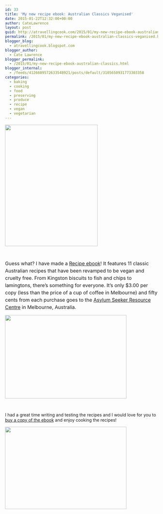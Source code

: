 ```yaml
---
id: 33
title: 'My new recipe ebook: Australian Classics Veganised'
date: 2015-01-22T12:32:00+00:00
author: CateLawrence
layout: post
guid: http://atravellingcook.com/2015/01/my-new-recipe-ebook-australian-classics-veganised.html
permalink: /2015/01/my-new-recipe-ebook-australian-classics-veganised.html
blogger_blog:
  - atravellingcook.blogspot.com
blogger_author:
  - Cate Lawrence
blogger_permalink:
  - /2015/01/my-new-recipe-ebook-australian-classics.html
blogger_internal:
  - /feeds/4126609572633548921/posts/default/3105650931773303358
categories:
  - baking
  - cooking
  - food
  - preserving
  - produce
  - recipe
  - vegan
  - vegetarian
---
```


  <a  href="http://3.bp.blogspot.com/-H3eZFV7KwmY/VMDeQYgrSEI/AAAAAAAAKeA/PlwygHH3M3c/s1600/vegan-australia-day-1.jpg"><img src="http://3.bp.blogspot.com/-H3eZFV7KwmY/VMDeQYgrSEI/AAAAAAAAKeA/PlwygHH3M3c/s1600/vegan-australia-day-1.jpg" alt="" width="305" height="400" border="0" /></a>



   



  <span style="background-color: white; font-size: 16px; line-height: 24px; text-align: left;">Guess what? I have made a <a href="https://sellfy.com/p/2sEt/">Recipe ebook</a>! It features 11 classic Australian recipes that have been revamped to be vegan and cruelty free. From Kingston biscuits to fish and chips to lamingtons, there&#8217;s something for everyone. It&#8217;s only $3.00 per copy (less than the price of a cup of coffee in Melbourne) and fifty cents from each purchase goes to the <a href="http://www.asrc.org.au/">Asylum Seeker Resource Centre</a> in Melbourne, Australia.





  <a  href="http://4.bp.blogspot.com/-vlVrB5N8g4A/VMDeQFi8ZNI/AAAAAAAAKd8/Go40gZKaLI8/s1600/2015-01-21%2B04.23.42.jpg"><img src="http://4.bp.blogspot.com/-vlVrB5N8g4A/VMDeQFi8ZNI/AAAAAAAAKd8/Go40gZKaLI8/s1600/2015-01-21%2B04.23.42.jpg" alt="" width="400" height="275" border="0" /></a>



   



  I had a great time writing and testing the recipes and I would love for you to <a href="https://sellfy.com/p/2sEt/">buy a copy of the ebook</a> and enjoy cooking the recipes! 



  <a  href="http://3.bp.blogspot.com/-uKUZnrCeOzE/VMDeTnV0u1I/AAAAAAAAKeM/MzDKIYPY-c8/s1600/_DSC0706.JPG"><img src="http://3.bp.blogspot.com/-uKUZnrCeOzE/VMDeTnV0u1I/AAAAAAAAKeM/MzDKIYPY-c8/s1600/_DSC0706.JPG" alt="" width="400" height="271" border="0" /></a>
